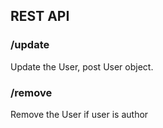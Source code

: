 ## REST API

### /update
Update the User, post User object.
### /remove
Remove the User if user is author